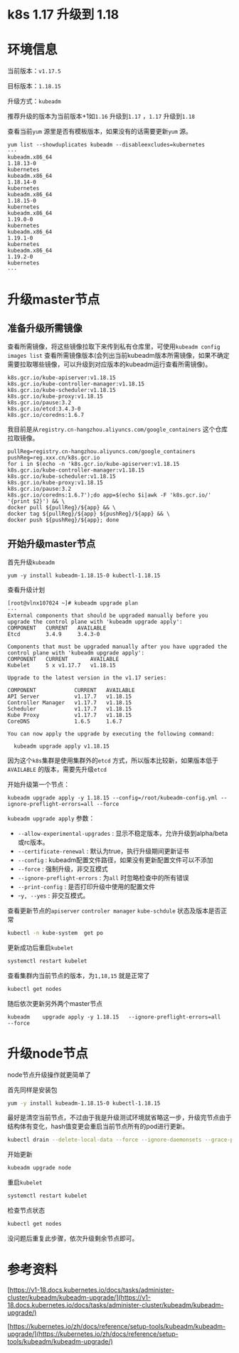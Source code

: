 # k8s 1.17 升级到 1.18


# 环境信息

当前版本：`v1.17.5`

目标版本：`1.18.15`

升级方式：`kubeadm`

推荐升级的版本为当前版本+1如`1.16` 升级到`1.17` ，`1.17` 升级到`1.18`

查看当前`yum` 源里是否有模板版本，如果没有的话需要更新`yum` 源。

```
yum list --showduplicates kubeadm --disableexcludes=kubernetes
···
kubeadm.x86_64                                                                       1.18.13-0                                                                        kubernetes 
kubeadm.x86_64                                                                       1.18.14-0                                                                        kubernetes 
kubeadm.x86_64                                                                       1.18.15-0                                                                        kubernetes 
kubeadm.x86_64                                                                       1.19.0-0                                                                         kubernetes 
kubeadm.x86_64                                                                       1.19.1-0                                                                         kubernetes 
kubeadm.x86_64                                                                       1.19.2-0                                                                         kubernetes
···
```

# 升级master节点

## 准备升级所需镜像

查看所需镜像，将这些镜像拉取下来传到私有仓库里，可使用`kubeadm config images list` 查看所需镜像版本(会列出当前kubeadm版本所需镜像，如果不确定需要拉取哪些镜像，可以升级到对应版本的kubeadm运行查看所需镜像)。

```
k8s.gcr.io/kube-apiserver:v1.18.15
k8s.gcr.io/kube-controller-manager:v1.18.15
k8s.gcr.io/kube-scheduler:v1.18.15
k8s.gcr.io/kube-proxy:v1.18.15
k8s.gcr.io/pause:3.2
k8s.gcr.io/etcd:3.4.3-0
k8s.gcr.io/coredns:1.6.7
```

我目前是从`registry.cn-hangzhou.aliyuncs.com/google_containers` 这个仓库拉取镜像。

```
pullReg=registry.cn-hangzhou.aliyuncs.com/google_containers
pushReg=reg.xxx.cn/k8s.gcr.io
for i in $(echo -n 'k8s.gcr.io/kube-apiserver:v1.18.15
k8s.gcr.io/kube-controller-manager:v1.18.15
k8s.gcr.io/kube-scheduler:v1.18.15
k8s.gcr.io/kube-proxy:v1.18.15
k8s.gcr.io/pause:3.2
k8s.gcr.io/coredns:1.6.7');do app=$(echo $i|awk -F 'k8s.gcr.io/' '{print $2}') && \
docker pull ${pullReg}/${app} && \
docker tag ${pullReg}/${app} ${pushReg}/${app} && \
docker push ${pushReg}/${app}; done
```

## 开始升级master节点

首先升级`kubeadm`

```
yum -y install kubeadm-1.18.15-0 kubectl-1.18.15
```

查看升级计划

```
[root@vlnx107024 ~]# kubeadm upgrade plan
···
External components that should be upgraded manually before you upgrade the control plane with 'kubeadm upgrade apply':
COMPONENT   CURRENT   AVAILABLE
Etcd        3.4.9     3.4.3-0

Components that must be upgraded manually after you have upgraded the control plane with 'kubeadm upgrade apply':
COMPONENT   CURRENT       AVAILABLE
Kubelet     5 x v1.17.7   v1.18.15

Upgrade to the latest version in the v1.17 series:

COMPONENT            CURRENT   AVAILABLE
API Server           v1.17.7   v1.18.15
Controller Manager   v1.17.7   v1.18.15
Scheduler            v1.17.7   v1.18.15
Kube Proxy           v1.17.7   v1.18.15
CoreDNS              1.6.5     1.6.7

You can now apply the upgrade by executing the following command:

  kubeadm upgrade apply v1.18.15
```

因为这个`k8s`集群是使用集群外的`etcd` 方式，所以版本比较新，如果版本低于`AVAILABLE` 的版本，需要先升级`etcd`

开始升级第一个节点：

```
kubeadm upgrade apply -y 1.18.15 --config=/root/kubeadm-config.yml --ignore-preflight-errors=all --force
```

`kubeadm upgrade apply` 参数：

- `--allow-experimental-upgrades` : 显示不稳定版本，允许升级到alpha/beta或rc版本。
- `--certificate-renewal` : 默认为true，执行升级期间更新证书
- `--config` : kubeadm配置文件路径，如果没有更新配置文件可以不添加
- `--force` : 强制升级，非交互模式
- `--ignore-preflight-errors` : 为`all` 时忽略检查中的所有错误
- `--print-config` : 是否打印升级中使用的配置文件
- -`y, --yes` : 非交互模式。

查看更新节点的`apiserver`  `controler manager`  `kube-schdule`  状态及版本是否正常

```bash
kubectl -n kube-system  get po
```

更新成功后重启`kubelet` 

```bash
systemctl restart kubelet
```

查看集群内当前节点的版本，为`1,18,15` 就是正常了

```bash
kubectl get nodes
```

随后依次更新另外两个master节点

```
kubeadm    upgrade apply -y 1.18.15   --ignore-preflight-errors=all    --force
```

# 升级node节点

node节点升级操作就更简单了

首先同样是安装包

```bash
yum -y install kubeadm-1.18.15-0 kubectl-1.18.15
```

最好是清空当前节点，不过由于我是升级测试环境就省略这一步，升级完节点由于结构体有变化，hash值变更会重启当前节点所有的pod进行更新。

```bash
kubectl drain --delete-local-data --force --ignore-daemonsets --grace-period=0  ${currentNodeName}
```

开始更新

```bash
kubeadm upgrade node
```

重启`kubelet`

```bash
systemctl restart kubelet
```

检查节点状态

```bash
kubectl get nodes
```

没问题后重复此步骤，依次升级剩余节点即可。

# 参考资料

[https://v1-18.docs.kubernetes.io/docs/tasks/administer-cluster/kubeadm/kubeadm-upgrade/](https://v1-18.docs.kubernetes.io/docs/tasks/administer-cluster/kubeadm/kubeadm-upgrade/)

[https://kubernetes.io/zh/docs/reference/setup-tools/kubeadm/kubeadm-upgrade/](https://kubernetes.io/zh/docs/reference/setup-tools/kubeadm/kubeadm-upgrade/)


